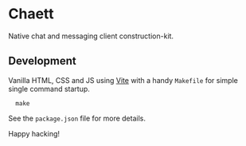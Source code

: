 # Chaett

Native chat and messaging client construction-kit.

## Development

Vanilla HTML, CSS and JS using [Vite](https://vitejs.dev) with a handy
`Makefile` for simple single command startup.

```shell
  make
```

See the `package.json` file for more details.

Happy hacking!

